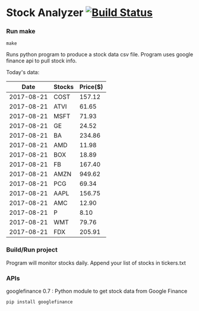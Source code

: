 # Stock Analyzer [![Build Status](https://travis-ci.org/ogoyal/StockAnalyzer.svg?branch=master)](https://travis-ci.org/ogoyal/StockAnalyzer)

### Run make
```
make
```

Runs python program to produce a stock data csv file. Program uses google finance api to pull stock info.

Today's data:

| Date| Stocks| Price($) | 
| --- | --- | ---  | 
| 2017-08-21| COST| 157.12 | 
| 2017-08-21| ATVI| 61.65 | 
| 2017-08-21| MSFT| 71.93 | 
| 2017-08-21| GE| 24.52 | 
| 2017-08-21| BA| 234.86 | 
| 2017-08-21| AMD| 11.98 | 
| 2017-08-21| BOX| 18.89 | 
| 2017-08-21| FB| 167.40 | 
| 2017-08-21| AMZN| 949.62 | 
| 2017-08-21| PCG| 69.34 | 
| 2017-08-21| AAPL| 156.75 | 
| 2017-08-21| AMC| 12.90 | 
| 2017-08-21| P| 8.10 | 
| 2017-08-21| WMT| 79.76 | 
| 2017-08-21| FDX| 205.91 | 

### Build/Run project

Program will monitor stocks daily. Append your list of stocks in tickers.txt

### APIs
googlefinance 0.7 : Python module to get stock data from Google Finance

```
pip install googlefinance
```

